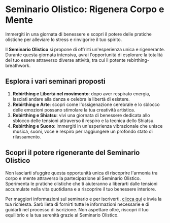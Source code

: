 # Seminario Olistico: Rigenera Corpo e Mente

Immergiti in una giornata di benessere e scopri il potere delle pratiche olistiche per alleviare lo stress e rinvigorire il tuo spirito.

Il **Seminario Olistico** si propone di offrirti un'esperienza unica e rigenerante. Durante questa giornata intensiva, avrai l'opportunità di esplorare la totalità del tuo essere attraverso diverse attività, tra cui il potente rebirthing-breathwork.

## Esplora i vari seminari proposti

1. **Rebirthing e Libertà nel movimento**: dopo aver respirato energia, lasciati andare alla danza e celebra la libertà di esistere.
2. **Rebirthing e Arte**: scopri come l'ossigenazione cerebrale e lo sblocco delle emozioni possano stimolare la tua creatività artistica.
3. **Rebirthing e Shiatsu**: vivi una giornata di benessere dedicata allo sblocco delle tensioni attraverso il respiro e la tecnica dello Shiatsu.
4. **Rebirthing e Suono**: immergiti in un'esperienza vibrazionale che unisce musica, suoni, voce e respiro per raggiungere un profondo stato di rilassamento.

## Scopri il potere rigenerante del Seminario Olistico

Non lasciarti sfuggire questa opportunità unica di riscoprire l'armonia tra corpo e mente attraverso la partecipazione al Seminario Olistico. Sperimenta le pratiche olistiche che ti aiuteranno a liberarti dalle tensioni accumulate nella vita quotidiana e a riscoprire il tuo benessere interiore.

Per maggiori informazioni sul seminario e per iscriverti, [clicca qui](../contatto) e invia la tua richiesta. Sarò lieta di fornirti tutte le informazioni necessarie e di guidarti nel processo di iscrizione. Non aspettare oltre, riscopri il tuo equilibrio e la tua serenità grazie al Seminario Olistico.
